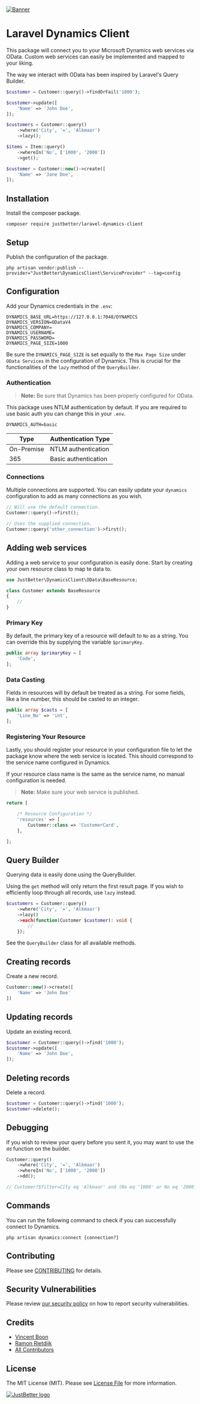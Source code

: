 <a href="https://github.com/justbetter/laravel-dynamics-client" title="JustBetter">
    <img src="art/banner.svg" alt="Banner">
</a>

# Laravel Dynamics Client

This package will connect you to your Microsoft Dynamics web services via OData. Custom web services can easily be
implemented and mapped to your liking.

The way we interact with OData has been inspired by Laravel's Query Builder.

```php
$customer = Customer::query()->findOrFail('1000');

$customer->update([
    'Name' => 'John Doe',
]);

$customers = Customer::query()
    ->where('City', '=', 'Alkmaar')
    ->lazy();

$items = Item::query()
    ->whereIn('No', ['1000', '2000'])
    ->get();

$customer = Customer::new()->create([
    'Name' => 'Jane Doe',
]);
```

## Installation

Install the composer package.

```shell
composer require justbetter/laravel-dynamics-client
```

## Setup

Publish the configuration of the package.

```shell
php artisan vendor:publish --provider="JustBetter\DynamicsClient\ServiceProvider" --tag=config
```

## Configuration

Add your Dynamics credentials in the `.env`:

```
DYNAMICS_BASE_URL=https://127.0.0.1:7048/DYNAMICS
DYNAMICS_VERSION=ODataV4
DYNAMICS_COMPANY=
DYNAMICS_USERNAME=
DYNAMICS_PASSWORD=
DYNAMICS_PAGE_SIZE=1000
```

Be sure the `DYNAMICS_PAGE_SIZE` is set equally to the `Max Page Size` under `OData Services` in the configuration of
Dynamics. This is crucial for the functionalities of the `lazy` method of the `QueryBuilder`.

### Authentication

> **Note:** Be sure that Dynamics has been properly configured for OData.

This package uses NTLM authentication by default. If you are required to use basic auth you can change this in
your `.env`.

```
DYNAMICS_AUTH=basic
```

| Type       | Authentication Type  |
|------------|----------------------|
| On-Premise | NTLM authentication  |
| 365        | Basic authentication |

### Connections

Multiple connections are supported. You can easily update your `dynamics` configuration to add as many connections as
you wish.

```php
// Will use the default connection.
Customer::query()->first();

// Uses the supplied connection.
Customer::query('other_connection')->first();
```

## Adding web services

Adding a web service to your configuration is easily done. Start by creating your own resource class to map te data to.

```php
use JustBetter\DynamicsClient\OData\BaseResource;

class Customer extends BaseResource
{
    //
}
```

### Primary Key

By default, the primary key of a resource will default to `No` as a string. You can override this by supplying the
variable `$primaryKey`.

```php
public array $primaryKey = [
    'Code',
];
```

### Data Casting

Fields in resources will by default be treated as a string. For some fields, like a line number, this should be casted
to an integer.

```php
public array $casts = [
    'Line_No' => 'int',
];
```

### Registering Your Resource

Lastly, you should register your resource in your configuration file to let the package know where the web service is
located. This should correspond to the service name configured in Dynamics.

If your resource class name is the same as the service name, no manual configuration is needed.

> **Note:** Make sure your web service is published.

```php
return [

    /* Resource Configuration */
    'resources' => [
        Customer::class => 'CustomerCard',
    ],

];
```

## Query Builder

Querying data is easily done using the QueryBuilder.

Using the `get` method will only return the first result page. If you wish to efficiently loop through all records,
use `lazy` instead.

```php
$customers = Customer::query()
    ->where('City', '=', 'Alkmaar')
    ->lazy()
    ->each(function(Customer $customer): void {
        //
    });
```

See the `QueryBuilder` class for all available methods.

## Creating records

Create a new record.

```php
Customer::new()->create([
    'Name' => 'John Doe'
])
```

## Updating records

Update an existing record.

```php
$customer = Customer::query()->find('1000');
$customer->update([
    'Name' => 'John Doe',
]);
```

## Deleting records

Delete a record.

```php
$customer = Customer::query()->find('1000');
$customer->delete();
```

## Debugging

If you wish to review your query before you sent it, you may want to use the `dd` function on the builder.

```php
Customer::query()
    ->where('City', '=', 'Alkmaar')
    ->whereIn('No', ['1000', '2000'])
    ->dd();

// Customer?$filter=City eq 'Alkmaar' and (No eq '1000' or No eq '2000')
```

## Commands

You can run the following command to check if you can successfully connect to Dynamics.

```shell
php artisan dynamics:connect {connection?}
```

## Contributing

Please see [CONTRIBUTING](.github/CONTRIBUTING.md) for details.

## Security Vulnerabilities

Please review [our security policy](../../security/policy) on how to report security vulnerabilities.

## Credits

- [Vincent Boon](https://github.com/VincentBean)
- [Ramon Rietdijk](https://github.com/ramonrietdijk)
- [All Contributors](../../contributors)

## License

The MIT License (MIT). Please see [License File](LICENSE.md) for more information.

<a href="https://justbetter.nl" title="JustBetter">
    <img src="art/footer.svg" alt="JustBetter logo">
</a>
